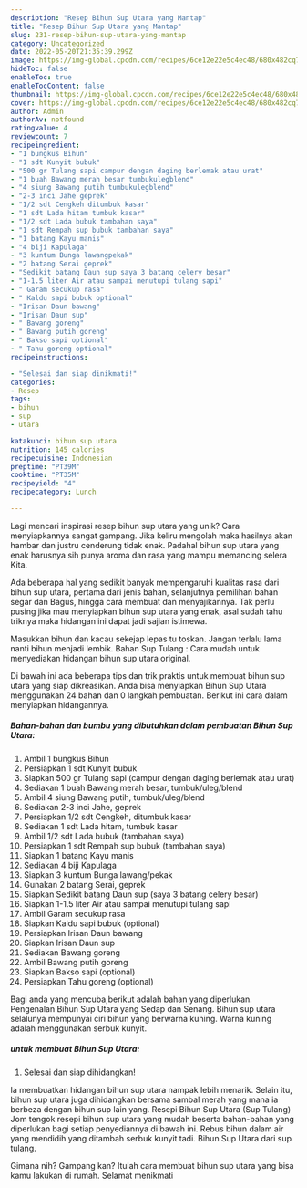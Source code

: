 ```yaml
---
description: "Resep Bihun Sup Utara yang Mantap"
title: "Resep Bihun Sup Utara yang Mantap"
slug: 231-resep-bihun-sup-utara-yang-mantap
category: Uncategorized
date: 2022-05-20T21:35:39.299Z
image: https://img-global.cpcdn.com/recipes/6ce12e22e5c4ec48/680x482cq70/bihun-sup-utara-foto-resep-utama.jpg
hideToc: false
enableToc: true
enableTocContent: false
thumbnail: https://img-global.cpcdn.com/recipes/6ce12e22e5c4ec48/680x482cq70/bihun-sup-utara-foto-resep-utama.jpg
cover: https://img-global.cpcdn.com/recipes/6ce12e22e5c4ec48/680x482cq70/bihun-sup-utara-foto-resep-utama.jpg
author: Admin
authorAv: notfound
ratingvalue: 4
reviewcount: 7
recipeingredient:
- "1 bungkus Bihun"
- "1 sdt Kunyit bubuk"
- "500 gr Tulang sapi campur dengan daging berlemak atau urat"
- "1 buah Bawang merah besar tumbukulegblend"
- "4 siung Bawang putih tumbukulegblend"
- "2-3 inci Jahe geprek"
- "1/2 sdt Cengkeh ditumbuk kasar"
- "1 sdt Lada hitam tumbuk kasar"
- "1/2 sdt Lada bubuk tambahan saya"
- "1 sdt Rempah sup bubuk tambahan saya"
- "1 batang Kayu manis"
- "4 biji Kapulaga"
- "3 kuntum Bunga lawangpekak"
- "2 batang Serai geprek"
- "Sedikit batang Daun sup saya 3 batang celery besar"
- "1-1.5 liter Air atau sampai menutupi tulang sapi"
- " Garam secukup rasa"
- " Kaldu sapi bubuk optional"
- "Irisan Daun bawang"
- "Irisan Daun sup"
- " Bawang goreng"
- " Bawang putih goreng"
- " Bakso sapi optional"
- " Tahu goreng optional"
recipeinstructions:

- "Selesai dan siap dinikmati!"
categories:
- Resep
tags:
- bihun
- sup
- utara

katakunci: bihun sup utara 
nutrition: 145 calories
recipecuisine: Indonesian
preptime: "PT39M"
cooktime: "PT35M"
recipeyield: "4"
recipecategory: Lunch

---
```





Lagi mencari inspirasi resep bihun sup utara yang unik? Cara menyiapkannya sangat gampang. Jika keliru mengolah maka hasilnya akan hambar dan justru cenderung tidak enak. Padahal bihun sup utara yang enak harusnya sih punya aroma dan rasa yang mampu memancing selera Kita.





Ada beberapa hal yang sedikit banyak mempengaruhi kualitas rasa dari bihun sup utara, pertama dari jenis bahan, selanjutnya pemilihan bahan segar dan Bagus, hingga cara membuat dan menyajikannya. Tak perlu pusing jika mau menyiapkan bihun sup utara yang enak,      asal sudah tahu triknya maka hidangan ini dapat jadi sajian istimewa.














Masukkan bihun dan kacau sekejap lepas tu toskan. Jangan terlalu lama nanti bihun menjadi lembik. Bahan Sup Tulang : Cara mudah untuk menyediakan hidangan bihun sup utara original.






Di bawah ini ada beberapa tips dan trik praktis untuk membuat bihun sup utara yang siap dikreasikan. Anda bisa menyiapkan Bihun Sup Utara menggunakan 24 bahan dan 0 langkah pembuatan. Berikut ini cara dalam menyiapkan hidangannya.

<!--inarticleads1-->

##### Bahan-bahan dan bumbu yang dibutuhkan dalam pembuatan Bihun Sup Utara:

1. Ambil 1 bungkus Bihun
1. Persiapkan 1 sdt Kunyit bubuk
1. Siapkan 500 gr Tulang sapi (campur dengan daging berlemak atau urat)
1. Sediakan 1 buah Bawang merah besar, tumbuk/uleg/blend
1. Ambil 4 siung Bawang putih, tumbuk/uleg/blend
1. Sediakan 2-3 inci Jahe, geprek
1. Persiapkan 1/2 sdt Cengkeh, ditumbuk kasar
1. Sediakan 1 sdt Lada hitam, tumbuk kasar
1. Ambil 1/2 sdt Lada bubuk (tambahan saya)
1. Persiapkan 1 sdt Rempah sup bubuk (tambahan saya)
1. Siapkan 1 batang Kayu manis
1. Sediakan 4 biji Kapulaga
1. Siapkan 3 kuntum Bunga lawang/pekak
1. Gunakan 2 batang Serai, geprek
1. Siapkan Sedikit batang Daun sup (saya 3 batang celery besar)
1. Siapkan 1-1.5 liter Air atau sampai menutupi tulang sapi
1. Ambil  Garam secukup rasa
1. Siapkan  Kaldu sapi bubuk (optional)
1. Persiapkan Irisan Daun bawang
1. Siapkan Irisan Daun sup
1. Sediakan  Bawang goreng
1. Ambil  Bawang putih goreng
1. Siapkan  Bakso sapi (optional)
1. Persiapkan  Tahu goreng (optional)


Bagi anda yang mencuba,berikut adalah bahan yang diperlukan. Pengenalan Bihun Sup Utara yang Sedap dan Senang. Bihun sup utara selalunya mempunyai ciri bihun yang berwarna kuning. Warna kuning adalah menggunakan serbuk kunyit. 

<!--inarticleads2-->

#####  untuk membuat Bihun Sup Utara:


1. Selesai dan siap dihidangkan!

Ia membuatkan hidangan bihun sup utara nampak lebih menarik. Selain itu, bihun sup utara juga dihidangkan bersama sambal merah yang mana ia berbeza dengan bihun sup lain yang. Resepi Bihun Sup Utara (Sup Tulang) Jom tengok resepi bihun sup utara yang mudah beserta bahan-bahan yang diperlukan bagi setiap penyediannya di bawah ini. Rebus bihun dalam air yang mendidih yang ditambah serbuk kunyit tadi. Bihun Sup Utara dari sup tulang. 

Gimana nih? Gampang kan? Itulah cara membuat bihun sup utara yang bisa kamu lakukan di rumah. Selamat menikmati
